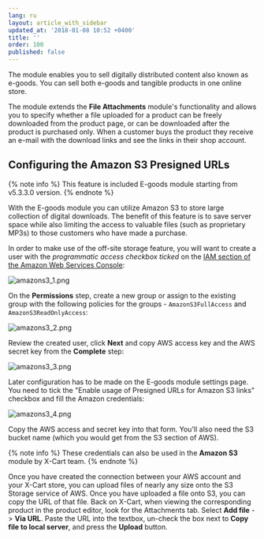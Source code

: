 ```yaml
---
lang: ru
layout: article_with_sidebar
updated_at: '2018-01-08 10:52 +0400'
title: ''
order: 100
published: false
---
```

The module enables you to sell digitally distributed content also known as e-goods. You can sell both e-goods and tangible products in one online store.

The module extends the **File Attachments** module's functionality and allows you to specify whether a file uploaded for a product can be freely downloaded from the product page, or can be downloaded after the product is purchased only. When a customer buys the product they receive an e-mail with the download links and see the links in their shop account.

## Configuring the Amazon S3 Presigned URLs

{% note info %}
This feature is included E-goods module starting from v5.3.3.0 version.
{% endnote %}

With the E-goods module you can utilize Amazon S3 to store large collection of digital downloads. 
The benefit of this feature is to save server space while also limiting the access to valuable files (such as proprietary MP3s) to those customers who have made a purchase.

In order to make use of the off-site storage feature, you will want to create a user with the *programmatic access checkbox ticked* on the [IAM section of the Amazon Web Services Console](https://console.aws.amazon.com/iam/home#/users):

![amazons3_1.png]({{site.baseurl}}/attachments/ref_ZszpDfxQ/amazons3_1.png)

On the **Permissions** step, create a new group or assign to the existing group with the following policies for the groups - `AmazonS3FullAccess` and `AmazonS3ReadOnlyAccess`:

![amazons3_2.png]({{site.baseurl}}/attachments/ref_ZszpDfxQ/amazons3_2.png)

Review the created user, click **Next** and copy AWS access key and the AWS secret key from the **Complete** step:

![amazons3_3.png]({{site.baseurl}}/attachments/ref_ZszpDfxQ/amazons3_3.png)

Later configuration has to be made on the E-goods module settings page. You need to tick the "Enable usage of Presigned URLs for Amazon S3 links" checkbox and fill the Amazon credentials:

![amazons3_4.png]({{site.baseurl}}/attachments/ref_ZszpDfxQ/amazons3_4.png)

Copy the AWS access and secret key into that form. You'll also need the S3 bucket name (which you would get from the S3 section of AWS).

{% note info %}
These credentials can also be used in the **Amazon S3** module by X-Cart team.
{% endnote %}

Once you have created the connection between your AWS account and your X-Cart store, you can upload files of nearly any size onto the S3 Storage service of AWS. Once you have uploaded a file onto S3, you can copy the URL of that file. Back on X-Cart, when viewing the corresponding product in the product editor, look for the Attachments tab. Select **Add file** -> **Via URL**. Paste the URL into the textbox, un-check the box next to **Copy file to local server**, and press the **Upload** button.


